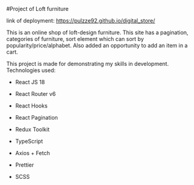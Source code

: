 #Project of Loft furniture

link of deployment: https://pulzze92.github.io/digital_store/

This is an online shop of loft-design furniture. This site has a pagination, categories of furniture, sort element which can sort by popularity/price/alphabet. Also added an opportunity to add an item in a cart.

This project is made for demonstrating my skills in development. Technologies used:

- React JS 18
- React Router v6
- React Hooks
- React Pagination
- Redux Toolkit

- TypeScript

- Axios + Fetch

- Prettier
- SCSS

